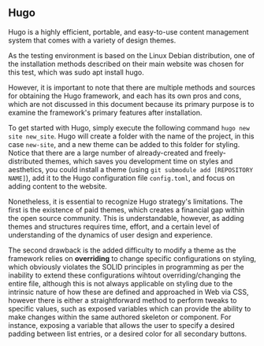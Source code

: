 ## Hugo

Hugo is a highly efficient, portable, and easy-to-use content management system that comes with a variety of design
themes.

As the testing environment is based on the Linux Debian distribution, one of the installation methods described on their
main website was chosen for this test, which was sudo apt install hugo.

However, it is important to note that there are multiple methods and sources for obtaining the Hugo framework, and each
has its own pros and cons, which are not discussed in this document because its primary purpose is to examine the
framework's primary features after installation.

To get started with Hugo, simply execute the following command `hugo new site new_site`. Hugo will create a folder with
the name of the project, in this case `new-site`, and a new theme can be added to this folder for styling. Notice that
there are a large number of already-created and freely-distributed themes, which saves you development time on styles
and aesthetics, you could install a theme (using `git submodule add [REPOSITORY NAME]`), add it to the Hugo
configuration file `config.toml`, and focus on adding content to the website.

Nonetheless, it is essential to recognize Hugo strategy's limitations. The first is the existence of paid themes, which
creates a financial gap within the open source community. This is understandable, however, as adding themes and
structures requires time, effort, and a certain level of understanding of the dynamics of user design and experience.

The second drawback is the added difficulty to modify a theme as the framework relies on **overriding** to change
specific configurations on styling, which obviously violates the SOLID principles in programming as per the inability to
extend these configurations wihtout overriding/changing the entire file, although this is not always applicable on
styling due to the intrinsic nature of how these are defined and approached in Web via CSS, however there is either a
straightforward method to perform tweaks to specific values, such as exposed variables which can provide the ability to
make changes within the same authored skeleton or component. For instance, exposing a variable that allows the user to
specify a desired padding between list entries, or a desired color for all secondary buttons.



